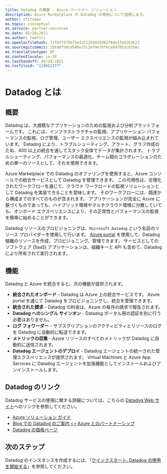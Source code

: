 ```yaml
---
title: Datadog の概要 - Azure パートナー ソリューション
description: Azure Marketplace の Datadog の使用について説明します。
author: tfitzmac
ms.topic: conceptual
ms.service: partner-services
ms.date: 05/28/2021
ms.author: tomfitz
ms.openlocfilehash: 71f8ff575673e1a722b94d5d62f8de1fe8263622
ms.sourcegitcommit: 1b698fb8ceb46e75c2ef9ef8fece697852c0356c
ms.translationtype: HT
ms.contentlocale: ja-JP
ms.lasthandoff: 05/28/2021
ms.locfileid: "110652377"
---
```

# <a name="what-is-datadog"></a>Datadog とは

## <a name="overview"></a>概要

Datadog は、大規模なアプリケーションのための監視および分析プラットフォームです。 これには、インフラストラクチャの監視、アプリケーション パフォーマンスの監視、ログ管理、ユーザー エクスペリエンスの監視が組み込まれています。 Datadog により、トラブルシューティング、アラート、グラフ作成のため、400 以上の統合を通してスタック全体でデータが集計されます。 トラブルシューティング、パフォーマンスの最適化、チーム間のコラボレーションのための単一のソースとして、それを使用できます。

Azure Marketplace での Datadog のオファリングを使用すると、Azure コンソールでの統合サービスとして Datadog を管理できます。 この可用性は、合理化されたワークフローを通じて、クラウド ワークロードの監視ソリューションとして Datadog を実装できることを意味します。 そのワークフローには、調達から構成までのすべてのものが含まれます。 アプリケーションが完全に Azure に基づくものであっても、ハイブリッド環境やマルチクラウド環境に分散していても、オンボード エクスペリエンスにより、その正常性とパフォーマンスの監視を簡単に始めることができます。

Datadog リソースのプロビジョニングは、`Microsoft.Datadog` という名前のリソース プロバイダーを使用して行います。 [Azure portal](https://portal.azure.com/) を使用して、Datadog 組織のリソースを作成、プロビジョニング、管理できます。 サービスとしてのソフトウェア (SaaS) アプリケーションは、組織キーと API も含めて、Datadog により所有されて実行されます。

## <a name="capabilities"></a>機能

Datadog と Azure を統合すると、次の機能が提供されます。

- **統合されたオンボード** - Datadog は Azure 上の統合サービスです。 Azure portal を通じて Datadog をプロビジョニングし、統合を管理できます。
- **統合された請求** - Datadog の料金は、Azure の毎月の請求で報告されます。
- **Datadog へのシングル サインオン** - Datadog ポータル用の認証を別に行う必要はありません。
- **ログ フォワーダー** - サブスクリプションのアクティビティとリソースのログを Datadog に自動的に転送できます。
- **メトリックの収集** - Azure リソースのすべてのメトリックが Datadog に自動的に送信されます。
- **Datadog エージェントのデプロイ** - Datadog エージェントの統一された管理エクスペリエンスが提供されます。 Virtual Machines と Azure App Services に Datadog エージェントを拡張機能としてインストールおよびアンインストールします。

## <a name="datadog-links"></a>Datadog のリンク

Datadog サービスの使用に関する詳細については、こちらの [Datadog Web サイト](https://www.datadoghq.com/)へのリンクを参照してください。

- [Azure ソリューション ガイド](https://www.datadoghq.com/solutions/azure/)
- [Blog での Datadog のご案内 <> Azure とのパートナーシップ](https://www.datadoghq.com/blog/azure-datadog-partnership/)
- [Datadog の価格ページ](https://www.datadoghq.com/pricing/)

## <a name="next-steps"></a>次のステップ

Datadog のインスタンスを作成するには、「[クイックスタート: Datadog の使用を開始する](create.md)」を参照してください。
